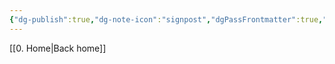 ```yaml
---
{"dg-publish":true,"dg-note-icon":"signpost","dgPassFrontmatter":true,"noteIcon":"signpost","permalink":"/10-tags/index/","created":"2025-10-13T20:17:15.475+01:00","updated":"2025-10-21T19:52:30.420+01:00"}
---
```


[[0. Home\|Back home]]
